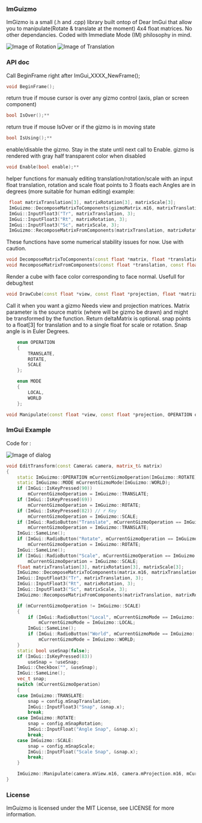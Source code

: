 ### ImGuizmo

ImGizmo is a small (.h and .cpp) library built ontop of Dear ImGui that allow you to manipulate(Rotate & translate at the moment) 4x4 float matrices. No other dependancies. Coded with Immediate Mode (IM) philosophy in mind.

![Image of Rotation](http://i.imgur.com/y4mcVoT.gif)
![Image of Translation](http://i.imgur.com/o8q8iHq.gif)

### API doc

Call BeginFrame right after ImGui_XXXX_NewFrame();

```C++
void BeginFrame();
```

return true if mouse cursor is over any gizmo control (axis, plan or screen component)

```C++
bool IsOver();**
```

return true if mouse IsOver or if the gizmo is in moving state

```C++
bool IsUsing();**
```

enable/disable the gizmo. Stay in the state until next call to Enable. gizmo is rendered with gray half transparent color when disabled

```C++
void Enable(bool enable);**
```

helper functions for manualy editing translation/rotation/scale with an input float
translation, rotation and scale float points to 3 floats each
Angles are in degrees (more suitable for human editing)
example:

```C++
 float matrixTranslation[3], matrixRotation[3], matrixScale[3];
 ImGuizmo::DecomposeMatrixToComponents(gizmoMatrix.m16, matrixTranslation, matrixRotation, matrixScale);
 ImGui::InputFloat3("Tr", matrixTranslation, 3);
 ImGui::InputFloat3("Rt", matrixRotation, 3);
 ImGui::InputFloat3("Sc", matrixScale, 3);
 ImGuizmo::RecomposeMatrixFromComponents(matrixTranslation, matrixRotation, matrixScale, gizmoMatrix.m16);
```

These functions have some numerical stability issues for now. Use with caution.
	
```C++
void DecomposeMatrixToComponents(const float *matrix, float *translation, float *rotation, float *scale);
void RecomposeMatrixFromComponents(const float *translation, const float *rotation, const float *scale, float *matrix);**
```

Render a cube with face color corresponding to face normal. Usefull for debug/test

```C++
void DrawCube(const float *view, const float *projection, float *matrix);**
```

Call it when you want a gizmo
Needs view and projection matrices. 
Matrix parameter is the source matrix (where will be gizmo be drawn) and might be transformed by the function. Return deltaMatrix is optional. snap points to a float[3] for translation and to a single float for scale or rotation. Snap angle is in Euler Degrees.

```C++
	enum OPERATION
	{
		TRANSLATE,
		ROTATE,
		SCALE
	};

	enum MODE
	{
		LOCAL,
		WORLD
	};

void Manipulate(const float *view, const float *projection, OPERATION operation, MODE mode, float *matrix, float *deltaMatrix = 0, float *snap = 0);**
```

### ImGui Example

Code for :

![Image of dialog](http://i.imgur.com/GL5flN1.png)

```C++
void EditTransform(const Camera& camera, matrix_t& matrix)
{
	static ImGuizmo::OPERATION mCurrentGizmoOperation(ImGuizmo::ROTATE);
	static ImGuizmo::MODE mCurrentGizmoMode(ImGuizmo::WORLD);
	if (ImGui::IsKeyPressed(90))
		mCurrentGizmoOperation = ImGuizmo::TRANSLATE;
	if (ImGui::IsKeyPressed(69))
		mCurrentGizmoOperation = ImGuizmo::ROTATE;
	if (ImGui::IsKeyPressed(82)) // r Key
		mCurrentGizmoOperation = ImGuizmo::SCALE;
	if (ImGui::RadioButton("Translate", mCurrentGizmoOperation == ImGuizmo::TRANSLATE))
		mCurrentGizmoOperation = ImGuizmo::TRANSLATE;
	ImGui::SameLine();
	if (ImGui::RadioButton("Rotate", mCurrentGizmoOperation == ImGuizmo::ROTATE))
		mCurrentGizmoOperation = ImGuizmo::ROTATE;
	ImGui::SameLine();
	if (ImGui::RadioButton("Scale", mCurrentGizmoOperation == ImGuizmo::SCALE))
		mCurrentGizmoOperation = ImGuizmo::SCALE;
	float matrixTranslation[3], matrixRotation[3], matrixScale[3];
	ImGuizmo::DecomposeMatrixToComponents(matrix.m16, matrixTranslation, matrixRotation, matrixScale);
	ImGui::InputFloat3("Tr", matrixTranslation, 3);
	ImGui::InputFloat3("Rt", matrixRotation, 3);
	ImGui::InputFloat3("Sc", matrixScale, 3);
	ImGuizmo::RecomposeMatrixFromComponents(matrixTranslation, matrixRotation, matrixScale, matrix.m16);

	if (mCurrentGizmoOperation != ImGuizmo::SCALE)
	{
		if (ImGui::RadioButton("Local", mCurrentGizmoMode == ImGuizmo::LOCAL))
			mCurrentGizmoMode = ImGuizmo::LOCAL;
		ImGui::SameLine();
		if (ImGui::RadioButton("World", mCurrentGizmoMode == ImGuizmo::WORLD))
			mCurrentGizmoMode = ImGuizmo::WORLD;
	}
	static bool useSnap(false);
	if (ImGui::IsKeyPressed(83))
		useSnap = !useSnap;
	ImGui::Checkbox("", &useSnap);
	ImGui::SameLine();
	vec_t snap;
	switch (mCurrentGizmoOperation)
	{
	case ImGuizmo::TRANSLATE:
		snap = config.mSnapTranslation;
		ImGui::InputFloat3("Snap", &snap.x);
		break;
	case ImGuizmo::ROTATE:
		snap = config.mSnapRotation;
		ImGui::InputFloat("Angle Snap", &snap.x);
		break;
	case ImGuizmo::SCALE:
		snap = config.mSnapScale;
		ImGui::InputFloat("Scale Snap", &snap.x);
		break;
	}

	ImGuizmo::Manipulate(camera.mView.m16, camera.mProjection.m16, mCurrentGizmoOperation, mCurrentGizmoMode, matrix.m16, NULL, useSnap ? &snap.x : NULL);
}
```

### License

ImGuizmo is licensed under the MIT License, see LICENSE for more information.
